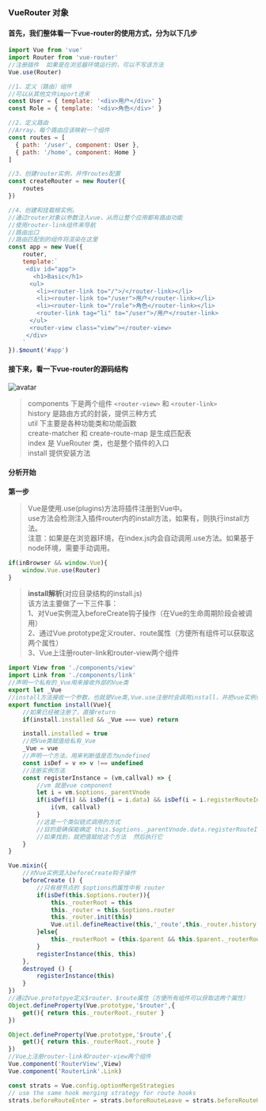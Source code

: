 ### VueRouter 对象
#### **首先，我们整体看一下vue-router的使用方式，分为以下几步**  
```js
import Vue from 'vue'
import Router from 'vue-router'
//注册插件  如果是在浏览器环境运行的，可以不写该方法
Vue.use(Router)

//1、定义（路由）组件 
//可以从其他文件import进来
const User = { template: '<div>用户</div>' }
const Role = { template: '<div>角色</div>' }

//2、定义路由
//Array，每个路由应该映射一个组件
const routes = [
  { path: '/user', component: User },
  { path: '/home', component: Home }
]

//3、创建router实例，并传routes配置
const createRouter = new Router({
    routes
})

//4、创建和挂载根实例。
//通过router对象以参数注入vue，从而让整个应用都有路由功能
//使用router-link组件来导航
//路由出口
//路由匹配到的组件将渲染在这里  
const app = new Vue({
    router,
    template:`
     <div id="app">
       <h1>Basic</h1>
      <ul>
        <li><router-link to="/">/</router-link></li>
        <li><router-link to="/user">用户</router-link></li>
        <li><router-link to="/role">角色</router-link></li>
        <router-link tag="li" to="/user">/用户</router-link>
      </ul>
      <router-view class="view"></router-view>
     </div>
    `
}).$mount('#app')
```
#### **接下来，看一下vue-router的源码结构**

![avatar](/vueImg/vue-router.png)  

>components 下是两个组件 `<router-view>` 和 `<router-link>`  
history 是路由方式的封装，提供三种方式  
util 下主要是各种功能类和功能函数  
create-matcher 和 create-route-map 是生成匹配表  
index 是 VueRouter 类，也是整个插件的入口  
install 提供安装方法    

#### **分析开始**
**第一步**  
>Vue是使用.use(plugins)方法将插件注册到Vue中。  
use方法会检测注入插件router内的install方法，如果有，则执行install方法。  
注意：如果是在浏览器环境，在index.js内会自动调用.use方法。如果基于node环境，需要手动调用。
```js
if(inBrowser && window.Vue){
    window.Vue.use(Router)
}
```
>**install解析**(对应目录结构的install.js)   
该方法主要做了一下三件事：  
1、对Vue实例混入beforeCreate钩子操作（在Vue的生命周期阶段会被调用）   
2、通过Vue.prototype定义router、route属性（方便所有组件可以获取这两个属性）   
3、Vue上注册router-link和router-view两个组件    

```js
import View from './components/view'
import Link from './components/link'
//声明一个私有的_Vue用来接收外部的Vue类
export let _Vue
//install方法接收一个参数，也就是Vue类,Vue.use注册时会调用install，并把vue实例作为第一个参数传入
export function install(Vue){
    //如果已经被注册了，直接return
    if(install.installed && _Vue === vue) return

    install.installed = true
    //把Vue类赋值给私有_Vue
    _Vue = vue
    //声明一个方法，用来判断值是否为undefined
    const isDef = v => v !== undefined
    //注册实例方法
    const registerInstance = (vm,callval) => {
        //vm 就是vue component
        let i = vm.$options._parentVnode
        if(isDef(i) && isDef(i = i.data) && isDef(i = i.registerRouteInstance)){
            i(vm, callval)
        }
        //这是一个类似链式调用的方式
        //目的是确保能确定 this.$options._parentVnode.data.registerRouteInstance存在
        //如果找到，就把值赋给这个方法  然后执行它
    }
}

Vue.mixin({
    //对Vue实例混入beforeCreate钩子操作
    beforeCreate () {
        //只有根节点的 $options的属性中有 router
        if(isDef(this.$options.router)){
            this._routerRoot = this
            this._router = this.$options.router
            this._router.init(this)
            Vue.util.defineReactive(this,'_route',this._router.history.current)
        }else{
            this._routerRoot = (this.$parent && this.$parent._routerRoot) || this
        }
        registerInstance(this, this)
    },
    destroyed () {
        registerInstance(this)
    }
})
//通过Vue.prototpye定义$router、$route属性（方便所有组件可以获取这两个属性）
Object.defineProperty(Vue.prototype,'$router',{
    get(){ return this._routerRoot._router }
})

Object.defineProperty(Vue.prototype,'$route',{
    get(){ return this._routerRoot._route }
})
//Vue上注册router-link和router-view两个组件
Vue.component('RouterView',View)
Vue.component('RouterLink'.Link)

const strats = Vue.config.optionMergeStrategies
// use the same hook merging strategy for route hooks
strats.beforeRouteEnter = strats.beforeRouteLeave = strats.beforeRouteUpdate = strats.created
```



